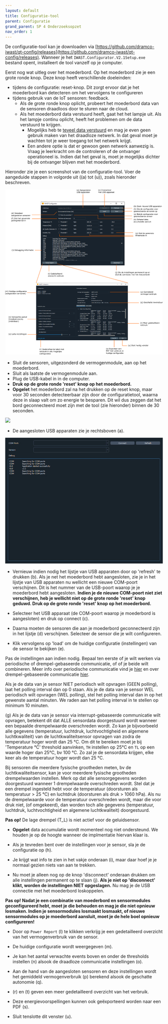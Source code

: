 ```yaml
---
layout: default
title: Configuratie-tool
parent: Configuratie
grand_parent: SP 4 Onderzoeksopzet 
nav_order: 1
---
```


De configuratie-tool kan je downloaden via [https://github.com/dramco-iwast/qt-config/releases](https://github.com/dramco-iwast/qt-config/releases). 
Wanneer je het `IWAST.Configurator.V2.1Setup.exe` bestand opent, installeert de tool vanzelf op je computer.

Eerst nog wat uitleg over het moederbord. Op het moederbord zie je een grote ronde knop. Deze knop heeft verschillende doeleinden:
* tijdens de configuratie: reset-knop. Dit zorgt ervoor dat je het moederbord kan detecteren om het vervolgens te configureren
* tijdens gebruik van de IoT sensoren: feedback. 
    * Als de grote ronde knop oplicht, probeert het moederbord data van de sensoren draadloos door te sturen naar de cloud. 
    * Als het moederbord data verstuurd heeft, gaat het het lampje uit. Als het lampje continu oplicht, heeft het problemen om de data verstuurd te krijgen. 
        * Mogelijks heb te [teveel data verstuurd](./../SP2/iot/wireless-communication.md) en mag je even geen gebruik maken van het draadloze netwerk. In dat geval moet je wachten tot je weer toegang tot het netwerk krijgt. 
        * Een andere optie is dat er gewoon geen netwerk aanwezig is. Vraag je leerkracht om de controleren of de ontvanger operationeel is. Indien dat het geval is, moet je mogelijks dichter bij de ontvanger blijven met het moederbord.

Hieronder zie je een screenshot van de configuratie-tool. Voer de aangeduide stappen in volgorde uit ((a) tot (u)), zoals hieronder beschreven.

![](../assets/images/config-tool-fig.png)


* Sluit de sensoren, uitgezonderd de vermogenmodule, aan op het moederbord. 
* Sluit als laatste de vermogenmodule aan.
* Plug de USB-kabel in in de computer.
* __Druk op de grote ronde 'reset' knop op het moederbord.__
* **Opgelet** het moederbord zal na het drukken op de reset knop, maar voor 30 seconden detecteerbaar zijn door de configuratietool, waarna deze in slaap valt om zo energie te besparen. Dit wil dus zeggen dat het bord geconnecteerd moet zijn met de tool (zie hieronder) binnen de 30 seconden.

![](../assets/images/attach-sensors-config.gif)


* De aangesloten USB apparaten zie je rechtsboven (a).

![](../assets/images/setup-config.gif)

* Vernieuw indien nodig het lijstje van USB apparaten door op 'refresh' te drukken (b).
Als je net het moederbord hebt aangesloten, zie je in het lijstje van USB apparaten nu wellicht een nieuwe COM-poort verschijnen. 
Dit is het nummer van de USB-poort waarop je je moederbord hebt aangesloten.
__Indien je de nieuwe COM-poort niet ziet verschijnen, heb je wellicht niet op de grote ronde 'reset' knop geduwd. Druk op de grote ronde 'reset' knop op het moederbord.__

* Selecteer het USB apparaat (de COM-poort waarop je moederbord is aangesloten) en druk op connect (c).


* Daarna moeten de sensoren die aan je moederbord geconnecteerd zijn in het lijstje (d) verschijnen. 
Selecteer de sensor die je wilt configureren. 

* Klik vervolgens op 'load' om de huidige configuratie (instellingen) van de sensor te bekijken (e).

Pas de instellingen aan indien nodig. 
Bepaal ten eerste of je wilt werken via periodische of drempel-gebaseerde communicatie, of of je beide wilt combineren.
Meer info over periodische communicatie vind je [hier](what-is-polling.html) en over drempel-gebaseerde communicatie [hier](what-are-thresholds).

Als je de data van je sensor NIET periodisch wilt opvragen (GEEN polling), laat het polling interval dan op 0 staan.
Als je de data van je sensor WEL periodisch wilt opvragen (WEL polling), stel het polling interval dan in op het gewenste aantal minuten.
We raden aan het polling interval in te stellen op minimum 10 minuten.

(g) Als je de data van je sensor via interrupt-gebaseerde communicatie wilt opvragen, betekent dit dat ALLE sensordata doorgestuurd wordt wanneer een bepaalde drempelwaarde overschreden wordt.
Zo kan je bijvoorbeeld alle gegevens (temperatuur, luchtdruk, luchtvochtigheid en algemene luchtkwaliteit) van de luchtkwaliteitsensor opvragen van zodra de temperatuur hoger wordt dan 25 &deg;C.
Om dit te bereiken moet je bij 'Temperature &deg;C' threshold aanvinken, `TH` instellen op 25&deg;C en `TL` op een waarde hoger dan 25&deg;C, bv 100 &deg;C. 
Zo zal je de sensordata krijgen, elke keer als de temperatuur hoger wordt dan 25 &deg;C.

Bij sensoren die meerdere fysische grootheden meten, bv de luchtkwaliteitsensor, kan je voor meerdere fysische grootheden drempelwaarden instellen.
Merk op dat alle sensorgegevens worden doorgestuurd wanneer 1 drempelwaarde overschreden wordt. 
Stel dat je een drempel ingesteld hebt voor de temperatuur (doorsturen als temperatuur > 25 &deg;C) en luchtdruk (doorsturen als druk > 1060 hPa).
Als nu de drempelwaarde voor de temperatuur overschreden wordt, maar die voor druk niet, (of omgekeerd), dan worden toch alle gegevens (temperatuur, luchtdruk, luchtvochtigheid en algemene luchtkwaliteit) doorgestuurd.

__Pas op!__ De lage drempel (T_L) is niet actief voor de geluidsensor.

<!-- * __Het is aan te raden om gebruik te maken van data accumulatie__ (k). De data wordt hierbij gebufferd aan de zender en er wordt slechts een bericht uitgestuurd wanneer genoeg data verzameld is. 
Het systeem wordt hierdoor stabieler en verbruikt minder energie. 
Het kan hierdoor wel langer duren alvorens de eerste data toekomt in het online platform.   -->
* **Opgelet** data accumulatie wordt momenteel nog niet ondersteund. We houden je op de hoogte wanneer de implmentatie hiervan klaar is.

* Als je tevreden bent over de instellingen voor je sensor, sla je de configuratie op (h). 

* Je krijgt wat info te zien in het vakje onderaan (i), maar daar hoef je je normaal gezien niets van aan te trekken.

* Nu moet je alleen nog op de knop 'disconnect' onderaan drukken om alle instellingen permanent op te slaan (j).
__Als je niet op 'disconnect' klikt, worden de instellingen NIET opgeslagen.__
Nu mag je de USB connectie met het moederbord loskoppelen.

__Pas op! Nadat je een combinatie van moederbord en sensormodules geconfigureerd hebt, moet je die behouden en mag je die niet opnieuw losmaken. Indien je sensormodules losmaakt losmaakt, of nieuwe sensormodules op je moederbord aansluit, moet je de hele boel opnieuw configureren!__

* Door op `Power Report` (l) te klikken verkrijg je een gedetailleerd overzicht van het vermogenverbruik van de sensor. 

* De huidige configuratie wordt weergegeven (m). 

* Je kan het aantal verwachte events boven en onder de thresholds instellen (n) alsook de draadloze communicatie instellingen (o). 

* Aan de hand van de aangesloten sensoren en deze instellingen wordt het gemiddeld vermogenverbruik (p) berekend alsook de geschatte autonomie (q). 

* (r) en (t) geven een meer gedetailleerd overzicht van het verbruik. 

* Deze energievoorspellingen kunnen ook geëxporteerd worden naar een PDF (s). 

* Sluit tenslotte dit venster (u).


